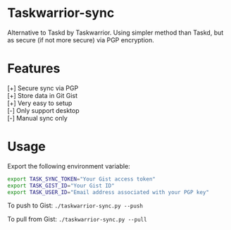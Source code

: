 # Taskwarrior-sync

Alternative to Taskd by Taskwarrior. Using simpler method than Taskd, but as secure (if not more secure) via PGP encryption.

# Features
[+] Secure sync via PGP<br>
[+] Store data in Git Gist<br>
[+] Very easy to setup<br>
[-] Only support desktop<br>
[-] Manual sync only<br>

# Usage
Export the following environment variable:
```bash
export TASK_SYNC_TOKEN="Your Gist access token"
export TASK_GIST_ID="Your Gist ID"
export TASK_USER_ID="Email address associated with your PGP key"
```

To push to Gist: `./taskwarrior-sync.py --push`

To pull from Gist: `./taskwarrior-sync.py --pull`
